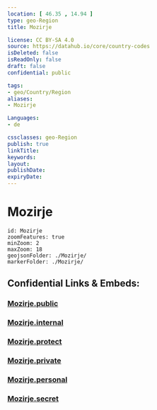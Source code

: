 ```yaml
---
location: [ 46.35 , 14.94 ] 
type: geo-Region
title: Mozirje

license: CC BY-SA 4.0
source: https://datahub.io/core/country-codes
isDeleted: false
isReadOnly: false
draft: false
confidential: public

tags:
- geo/Country/Region
aliases:
- Mozirje

Languages:
- de

cssclasses: geo-Region
publish: true
linkTitle: 
keywords: 
layout: 
publishDate: 
expiryDate: 
---
```


# Mozirje

```leaflet
id: Mozirje
zoomFeatures: true 
minZoom: 2 
maxZoom: 18
geojsonFolder: ./Mozirje/
markerFolder: ./Mozirje/
```


## Confidential Links & Embeds: 

### [Mozirje.public](/_public/\Earth\Continent\Europe\Europe~Central\Slovenia\Regions~Slovenia\Savinjska\counties~SavinjskaMozirje.public.md) 

### [Mozirje.internal](/_internal/\Earth\Continent\Europe\Europe~Central\Slovenia\Regions~Slovenia\Savinjska\counties~SavinjskaMozirje.internal.md) 

### [Mozirje.protect](/_protect/\Earth\Continent\Europe\Europe~Central\Slovenia\Regions~Slovenia\Savinjska\counties~SavinjskaMozirje.protect.md) 

### [Mozirje.private](/_private/\Earth\Continent\Europe\Europe~Central\Slovenia\Regions~Slovenia\Savinjska\counties~SavinjskaMozirje.private.md) 

### [Mozirje.personal](/_personal/\Earth\Continent\Europe\Europe~Central\Slovenia\Regions~Slovenia\Savinjska\counties~SavinjskaMozirje.personal.md) 

### [Mozirje.secret](/_secret/\Earth\Continent\Europe\Europe~Central\Slovenia\Regions~Slovenia\Savinjska\counties~SavinjskaMozirje.secret.md)

